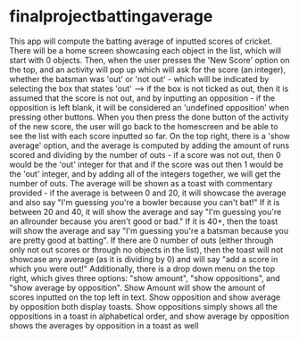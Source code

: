 # finalprojectbattingaverage
This app will compute the batting average of inputted scores of cricket. There will be a home screen showcasing each object in the list, which will start with 0 objects. Then, when the user presses the 'New Score' option on the top, and an activity will pop up which will ask for the score (an integer), whether the batsman was 'out' or 'not out' - which will be indicated by selecting the box that states 'out' --> if the box is not ticked as out, then it is assumed that the score is not out, and by inputting an opposition - if the opposition is left blank, it will be considered an 'undefined opposition' when pressing other buttons. When you then press the done button of the activity of the new score, the user will go back to the homescreen and be able to see the list with each score inputted so far. On the top right, there is a 'show average' option, and the average is computed by adding the amount of runs scored and dividing by the number of outs - if a score was not out, then 0 would be the 'out' integer for that and if the score was out then 1 would be the 'out' integer, and by adding all of the integers together, we will get the number of outs. The average will be shown as a toast with commentary provided - if the average is between 0 and 20, it will showcase the average and also say "I'm guessing you're a bowler because you can't bat!" If it is between 20 and 40, it will show the average and say "I'm guessing you're an allrounder because you aren't good or bad." If it is 40+, then the toast will show the average and say "I'm guessing you're a batsman because you are pretty good at batting". If there are 0 number of outs (either through only not out scores or through no objects in the list), then the toast will not showcase any average (as it is dividing by 0) and will say "add a score in which you were out!" Additionally, there is a drop down menu on the top right, which gives three options: "show amount", "show oppositions", and "show average by opposition". Show Amount will show the amount of scores inputted on the top left in text. Show opposition and show average by opposition both display toasts. Show oppositions simply shows all the oppositions in a toast in alphabetical order, and show average by opposition shows the averages by opposition in a toast as well
